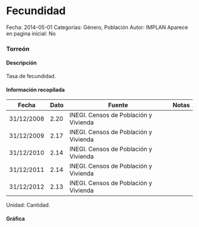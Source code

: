 Fecundidad
=====

Fecha: 2014-05-01
Categorías: Género, Población
Autor: IMPLAN
Aparece en pagina inicial: No

### Torreón

#### Descripción

Tasa de fecundidad.

<!-- break -->

#### Información recopilada

<table class="table table-hover table-bordered matriz">
  <thead>
    <tr><th>Fecha</th><th>Dato</th><th>Fuente</th><th>Notas</th></tr>
  </thead>
  <tbody>
    <tr><td class="centrado">31/12/2008</td><td class="derecha">2.20</td><td>INEGI. Censos de Población y Vivienda</td><td></td></tr>
    <tr><td class="centrado">31/12/2009</td><td class="derecha">2.17</td><td>INEGI. Censos de Población y Vivienda</td><td></td></tr>
    <tr><td class="centrado">31/12/2010</td><td class="derecha">2.14</td><td>INEGI. Censos de Población y Vivienda</td><td></td></tr>
    <tr><td class="centrado">31/12/2011</td><td class="derecha">2.14</td><td>INEGI. Censos de Población y Vivienda</td><td></td></tr>
    <tr><td class="centrado">31/12/2012</td><td class="derecha">2.13</td><td>INEGI. Censos de Población y Vivienda</td><td></td></tr>
  </tbody>
</table>

Unidad: Cantidad.

#### Gráfica

<div id="Morrisioizpxai" class="grafica"></div>
  <script>
  new Morris.Line({
    element: 'Morrisioizpxai',
    data: [
      { fecha: '2008-12-31', dato: 2.2000 },
      { fecha: '2009-12-31', dato: 2.1700 },
      { fecha: '2010-12-31', dato: 2.1400 },
      { fecha: '2011-12-31', dato: 2.1400 },
      { fecha: '2012-12-31', dato: 2.1300 }
    ],
    xkey: 'fecha',
    ykeys: ['dato'],
    labels: ['Dato'],
    lineColors: ['#FF5B02'],
    xLabelFormat: function(d) {
      return d.getDate()+'/'+(d.getMonth()+1)+'/'+d.getFullYear();
    },
    dateFormat: function (ts) {
      var d = new Date(ts);
      return d.getDate() + '/' + (d.getMonth() + 1) + '/' + d.getFullYear();
    }
  });
  </script>
